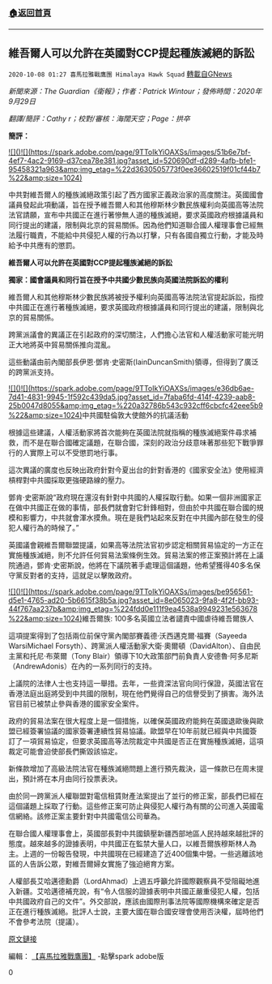 ###  [:house:返回首頁](https://github.com/ourhimalayas/txt)
---

## 維吾爾人可以允許在英國對CCP提起種族滅絕的訴訟
`2020-10-08 01:27 喜馬拉雅戰鷹團 Himalaya Hawk Squad` [轉載自GNews](https://gnews.org/zh-hant/410032/)

*新聞來源：The Guardian《衛報》；作者：Patrick Wintour；發佈時間：2020年9月29日*

*翻譯/簡評：Cathy r；校對/審核：海闊天空；Page：拱卒*

**簡評：**

[!\[\]()!\[\](https://spark.adobe.com/page/9TToIkYiOAXSs/images/51b6e7bf-4ef7-4ac2-9169-d37cea78e381.jpg?asset_id=520690df-d289-4afb-bfe1-95458321a963&amp;img_etag=%22d3630505773f0ee36602519f01cf44b7%22&amp;size=1024)](https://spark.adobe.com/page/9TToIkYiOAXSs/images/51b6e7bf-4ef7-4ac2-9169-d37cea78e381.jpg?asset_id=520690df-d289-4afb-bfe1-95458321a963&amp;img_etag=%22d3630505773f0ee36602519f01cf44b7%22&amp;size=1024)

中共對維吾爾人的種族滅絕政策引起了西方國家正義政治家的高度關注。英國國會議員發起此項動議，旨在授予維吾爾人和其他穆斯林少數民族權利向英國高等法院法官請願，宣布中共國正在進行著慘無人道的種族滅絕，要求英國政府根據議員和同行提出的建議，限制與北京的貿易關係。因為他們知道聯合國人權理事會已經無法履行職責，不能給中共侵犯人權的行為以打擊，只有各國自獨立行動，才能及時給予中共應有的懲罰。

**維吾爾人可以允許在英國對CCP提起種族滅絕的訴訟**

**獨家：國會議員和同行旨在授予中共國少數民族向英國法院訴訟的權利**

維吾爾人和其他穆斯林少數民族將被授予權利向英國高等法院法官提起訴訟，指控中共國正在進行著種族滅絕，要求英國政府根據議員和同行提出的建議，限制與北京的貿易關係。

跨黨派議會的異議正在引起政府的深切關注，人們擔心法官和人權活動家可能光明正大地將英中貿易關係推向混亂。

這些動議由前內閣部長伊恩·鄧肯·史密斯(IainDuncanSmith)領導，但得到了廣泛的跨黨派支持。

[!\[\]()!\[\](https://spark.adobe.com/page/9TToIkYiOAXSs/images/e36db6ae-7d41-4831-9945-1f592c439da5.jpg?asset_id=7faba6fd-414f-4239-aab8-25b0047d8055&amp;img_etag=%220a32786b543c932cff6cbcfc42eee5b9%22&amp;size=1024)](https://spark.adobe.com/page/9TToIkYiOAXSs/images/e36db6ae-7d41-4831-9945-1f592c439da5.jpg?asset_id=7faba6fd-414f-4239-aab8-25b0047d8055&amp;img_etag=%220a32786b543c932cff6cbcfc42eee5b9%22&amp;size=1024)中共國駐倫敦大使館外的抗議活動

根據這些建議，人權活動家將首次能夠在英國法院就指稱的種族滅絕案件尋求補救，而不是在聯合國確定議題，在聯合國，深刻的政治分歧意味著那些犯下戰爭罪行的人實際上可以不受懲罰地行事。

這次異議的廣度也反映出政府針對今夏出台的針對香港的《國家安全法》使用經濟槓桿對中共國採取更強硬路線的壓力。

鄧肯·史密斯說“政府現在還沒有針對中共國的人權採取行動。如果一個非洲國家正在做中共國正在做的事情，部長們就會對它針鋒相對，但由於中共國在聯合國的規模和影響力，中共就會渾水摸魚。現在是我們站起來反對在中共國內部在發生的侵犯人權行為的時候了。”

英國議會親維吾爾聯盟提議，如果高等法院法官初步認定相關貿易協定的一方正在實施種族滅絕，則不允許任何貿易法案條例生效。貿易法案的修正案預計將在上議院通過，鄧肯·史密斯說，他將在下議院著手處理這個議題，他希望獲得40多名保守黨反對者的支持，這就足以擊敗政府。

[!\[\]()!\[\](https://spark.adobe.com/page/9TToIkYiOAXSs/images/be956561-d5e1-4765-ad20-5b6615f38b5a.jpg?asset_id=8e065023-9fa8-4f2f-bb93-44f767aa237b&amp;img_etag=%224fdd0e111f9ea4538a9949231e563678%22&amp;size=1024)](https://spark.adobe.com/page/9TToIkYiOAXSs/images/be956561-d5e1-4765-ad20-5b6615f38b5a.jpg?asset_id=8e065023-9fa8-4f2f-bb93-44f767aa237b&amp;img_etag=%224fdd0e111f9ea4538a9949231e563678%22&amp;size=1024)維吾爾族: 100多名英國立法者譴責中國虐待維吾爾族人

這項提案得到了包括兩位前保守黨內閣部賽義德·沃西邁克爾·福賽（Sayeeda WarsiMichael Forsyth）、跨黨派人權活動家大衛·奧爾頓（DavidAlton）、自由民主黨和托尼·布萊爾（Tony Blair）領導下10大政策部門前負責人安德魯·阿多尼斯（AndrewAdonis）在內的一系列同行的支持。

上議院的法律人士也支持這一舉措。去年，一些資深法官向同行保證，英國法官在香港法庭出庭將受到中共國的限制，現在他們覺得自己的信譽受到了損害。海外法官目前已被禁止參與香港的國家安全案件。

政府的貿易法案在很大程度上是一個措施，以確保英國政府能夠在英國退歐後與歐盟已經簽署協議的國家簽署連續性貿易協議。歐盟早在10年前就已經與中共國簽訂了一項貿易協定，但要求英國高等法院裁定中共國是否正在實施種族滅絕，這項裁定可能會迫使部長們撕毀該協定。

新條款增加了高級法院法官在種族滅絕問題上進行預先裁決，這一條款已在周末提出，預計將在本月由同行投票表決。

由於同一跨黨派人權聯盟對電信租賃財產法案提出了並行的修正案，部長們已經在這個議題上採取了行動。這些修正案可防止與侵犯人權行為有關的公司進入英國電信網絡。該修正案主要針對中共國電信公司華為。

在聯合國人權理事會上，英國部長對中共國鎮壓新疆西部地區人民持越來越批評的態度。越來越多的證據表明，中共國正在監禁大量人口，以維吾爾族穆斯林人為主。上週的一份報告發現，中共國現在已經建造了近400個集中營。一些逃離該地區的人告訴公眾，對維吾爾婦女實施了強迫絕育方案。

人權部長艾哈邁德勳爵（LordAhmad）上週五呼籲允許國際觀察員不受阻礙地進入新疆。艾哈邁德補充說，有“令人信服的證據表明中共國正嚴重侵犯人權，包括中共國政府自己的文件”。外交部說，應該由國際刑事法院等國際機構來確定是否正在進行種族滅絕。批評人士說，主要大國在聯合國安理會使用否決權，屆時他們不會參考法院（提議）。

[原文鏈接](https://www.theguardian.com/world/2020/sep/29/uk-courts-could-be-given-power-to-rule-that-uighurs-are-facing-genocide)

編輯： [【喜馬拉雅戰鷹團】](https://spark.adobe.com/page/9TToIkYiOAXSs/) -點擊spark adobe版

0
